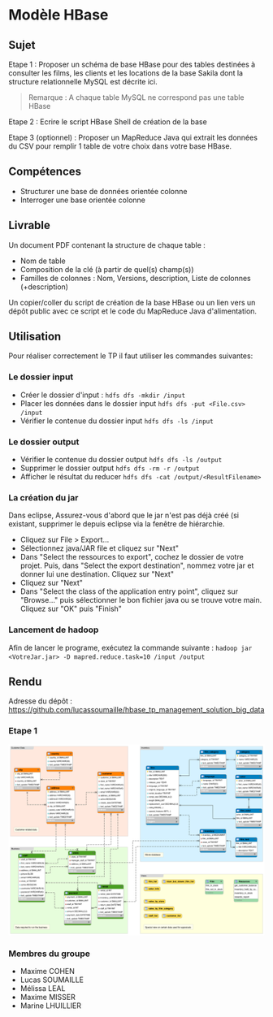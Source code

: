 # Modèle HBase

## Sujet

Etape 1 : Proposer un schéma de base HBase pour des tables destinées à consulter les films, les clients et les locations de la base Sakila dont
la structure relationnelle MySQL est décrite ici.

> Remarque : A chaque table MySQL ne correspond pas une table HBase

Etape 2 : Ecrire le script HBase Shell de création de la base

Etape 3 (optionnel) : Proposer un MapReduce Java qui extrait les données du CSV pour remplir 1 table de votre choix dans votre base HBase.

## Compétences

- Structurer une base de données orientée colonne
- Interroger une base orientée colonne

## Livrable

Un document PDF contenant la structure de chaque table :
- Nom de table
- Composition de la clé (à partir de quel(s) champ(s))
- Familles de colonnes : Nom, Versions, description, Liste de colonnes (+description)

Un copier/coller du script de création de la base HBase ou un lien vers un dépôt public avec ce script et le code du MapReduce Java d'alimentation.


## Utilisation
Pour réaliser correctement le TP il faut utiliser les commandes suivantes:

### Le dossier input

- Créer le dossier d'input : `hdfs dfs -mkdir /input`
- Placer les données dans le dossier input `hdfs dfs -put <File.csv> /input`
- Vérifier le contenue du dossier input `hdfs dfs -ls /input`

### Le dossier output
- Vérifier le contenue du dossier output `hdfs dfs -ls /output`
- Supprimer le dossier output `hdfs dfs -rm -r /output`
- Afficher le résultat du reducer `hdfs dfs -cat /output/<ResultFilename>`

### La création du jar
Dans eclipse, Assurez-vous d'abord que le jar n'est pas déjà créé (si existant, supprimer le depuis eclipse via la fenêtre de hiérarchie.
- Cliquez sur File > Export...
- Sélectionnez java/JAR file et cliquez sur "Next"
- Dans "Select the ressources to export", cochez le dossier de votre projet. Puis, dans "Select the export destination", nommez votre jar et donner lui une destination.
Cliquez sur "Next"
- Cliquez sur "Next"
- Dans "Select the class of the application entry point", cliquez sur "Browse..." puis sélectionner le bon fichier java ou se trouve votre main.
Cliquez sur "OK" puis "Finish"

### Lancement de hadoop
Afin de lancer le programe, exécutez la commande suivante :
`hadoop jar <VotreJar.jar> -D mapred.reduce.task=10 /input /output`

## Rendu

Adresse du dépôt : https://github.com/lucassoumaille/hbase_tp_management_solution_big_data

### Etape 1
![image](sakila_full_database_schema_diagram.png)

### Membres du groupe

- Maxime COHEN
- Lucas SOUMAILLE
- Mélissa LEAL
- Maxime MISSER
- Marine LHUILLIER